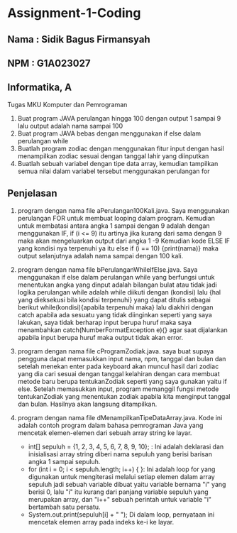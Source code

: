 # Assignment-1-Coding
## Nama : Sidik Bagus Firmansyah
## NPM  : G1A023027
## Informatika, A

Tugas MKU Komputer dan Pemrograman 

1. Buat program JAVA perulangan hingga 100 dengan output 1 sampai 9 lalu output adalah nama sampai 100
2. Buat program JAVA bebas dengan menggunakan if else dalam perulangan while
3. Buatlah program zodiac dengan menggunakan fitur input dengan hasil menampilkan zodiac sesuai dengan tanggal lahir yang diinputkan
4. Buatlah sebuah variabel dengan tipe data array, kemudian tampilkan semua nilai dalam variabel tersebut menggunakan perulangan for

## Penjelasan
1. program dengan nama file aPerulangan100Kali.java. Saya menggunakan perulangan FOR untuk membuat looping dalam program.
   Kemudian untuk membatasi antara angka 1 sampai dengan 9 adalah dengan menggunakan IF, if (i <= 9) itu artinya jika kurang dari sama dengan 9 maka akan mengeluarkan output dari angka 1 -9
   Kemudian kode ELSE IF yang kondisi nya terpenuhi ya itu else if (i == 10) {print(nama)} maka output selanjutnya adalah nama sampai dengan 100 kali.
2. program dengan nama file bPerulanganWhileIfElse.java. Saya menggunakan if else dalam perulangan while yang berfungsi untuk menentukan angka yang dinput adalah bilangan bulat atau tidak jadi logika perulangan while adalah while diikuti dengan (kondisi) lalu {hal yang dieksekusi bila kondisi terpenuhi} yang dapat ditulis sebagai berikut while(kondisi){apabila terpenuhi maka} lalu diakhiri dengan catch apabila ada sesuatu yang tidak diinginkan seperti yang saya lakukan, saya tidak berharap input berupa huruf maka saya menambahkan catch(NumberFormatException e){} agar saat dijalankan apabila input berupa huruf maka output tidak akan error.
3. program dengan nama file cProgramZodiak.java. saya buat supaya pengguna dapat memasukkan input nama, npm, tanggal dan bulan dan setelah menekan enter pada keyboard akan muncul hasil dari zodiac yang dia cari sesuai dengan tanggal kelahiran dengan cara membuat metode baru berupa tentukanZodiak seperti yang saya gunakan yaitu if else. Setelah memasukkan input, program memanggil fungsi metode tentukanZodiak yang menentukan zodiak apabila kita menginput tanggal dan bulan. Hasilnya akan langsung ditampilkan.
4. program dengan nama file dMenampilkanTipeDataArray.java. Kode ini adalah contoh program dalam bahasa pemrograman Java yang mencetak elemen-elemen dari sebuah array string ke layar.

   * int[] sepuluh = {1, 2, 3, 4, 5, 6, 7, 8, 9, 10}; : Ini adalah deklarasi dan inisialisasi array string diberi nama sepuluh yang berisi barisan angka 1 sampai sepuluh.
   * for (int i = 0; i < sepuluh.length; i++) { }: Ini adalah loop for yang digunakan untuk mengiterasi melalui setiap elemen dalam array sepuluh jadi sebuah variable dibuat yaitu variable bernama "i" yang berisi 0, lalu "i" itu kurang dari panjang variable sepuluh yang merupakan array, dan "i++" sebuah perintah untuk variable "i" bertambah satu persatu.
   * System.out.print(sepuluh[i] + " "); Di dalam loop, pernyataan ini mencetak elemen array pada indeks ke-i ke layar.
